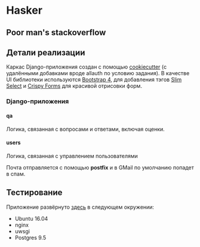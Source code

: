 # Hasker
## Poor man's stackoverflow

## Детали реализации
Каркас Django-приложения создан с помощью [cookiecutter](https://github.com/pydanny/cookiecutter-django) (с удалёнными добавками вроде allauth по условию задания).
В качестве UI библиотеки используются [Bootstrap 4](https://getbootstrap.com/), для добавления тэгов [Slim Select](https://slimselectjs.com/) и [Crispy Forms](https://django-crispy-forms.readthedocs.io/) для красивой отрисовки форм.

### Django-приложения

#### qa
Логика, связанная с вопросами и ответами, включая оценки.

#### users
Логика, связанная с управлением пользователями

Почта отправляется с помощью **postfix** и в GMail по умолчанию попадет в спам.

## Тестирование
Приложение развёрнуто [здесь](http://80.78.254.59:9000/) в следующем окружении:
- Ubuntu 16.04
- nginx
- uwsgi
- Postgres 9.5
